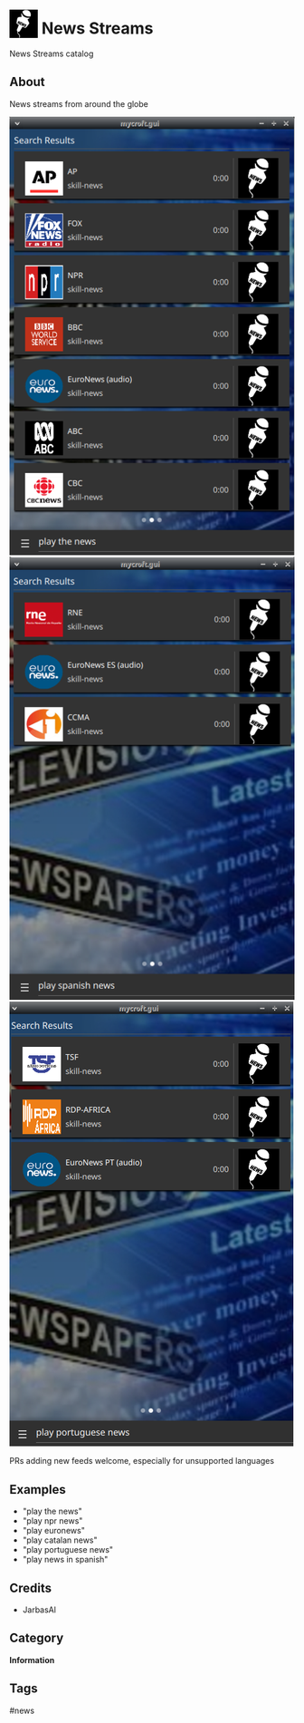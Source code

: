 # <img src='./res/icon/news.png' card_color='#40DBB0' width='50' height='50' style='vertical-align:bottom'/> News Streams

News Streams catalog

## About 

News streams from around the globe

![](gui.png)
![](gui2.png)
![](gui3.png)

PRs adding new feeds welcome, especially for unsupported languages

## Examples 

* "play the news"
* "play npr news"
* "play euronews"
* "play catalan news"
* "play portuguese news"
* "play news in spanish"

## Credits 
- JarbasAl

## Category
**Information**

## Tags
#news